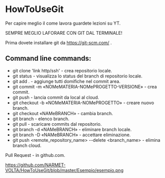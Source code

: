 # HowToUseGit

Per capire meglio il come lavora guardete lezioni su YT.

SEMPRE MEGLIO LAFORARE CON GIT DAL TERMINALE!

Prima dovete installare git da https://git-scm.com/ .

## Command line commands:
- git clone 'link http/ssh'                  - crea repositorio locale.
- git status                                 - visualizza lo status del branch di repositorio locale.
- git add .                                  - aggiunge tutti domifiche nel commit area.
- git commit  -m «NOMeMATERIA-NOMePROGETTO-VERSIONE»  - crea commit.
- git push                                   - lancia commit da local al cloud.
- git checkout -b «NOMeMATERIA-NOMePROGETTO» - сreare nuovo branch.
- git checkout  «NAMeBRANCH»                 - cambia branch.
- git branch                                 - elenco branch.
- git pull                                   - scaricare commits dal repositorio.
- git branch -d «NAMeBRANCH»                 - eliminare branch locale.
- git branch -D «NAMeBRANCH»                 - accettare eliminazione.
- git push <remote_repository_name> --delete <branch_name> - elimina branch cloud.

Pull Request - in github.com.

https://github.com/NARMET-VOLTA/HowToUseGit/blob/master/Esempio/esempio.png

